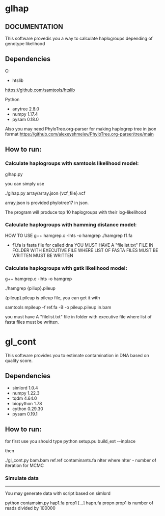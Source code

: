 # glhap
DOCUMENTATION
-------------

This software provedis you a way to calculate haplogroups depending of genotype likelihood

Dependencies
------------
C:

- htslib

https://github.com/samtools/htslib


Python

- anytree             2.8.0
- numpy               1.17.4
- pysam               0.18.0


Also you may need
PhyloTree.org-parser for making haplogrep tree in json format
https://github.com/alexeyshmelev/PhyloTree.org-parser/tree/main

How to run:
-----------
### Calculate haplogroups with samtools likelihood model:

glhap.py

you can simply use

./glhap.py array/array.json {vcf_file}.vcf

array.json is provided phylotree17 in json.

The program will produce top 10 haplogroups with their log-likelihood

### Calculate haplogroups with hamming distance model:

HOW TO USE 
g++ hamgrep.c -lhts -o hamgrep
./hamgrep f1.fa
- f1.fa is  fasta file for  called dna
YOU MUST HAVE A "filelist.txt" FILE IN FOLDER WITH EXECUTIVE FILE WHERE LIST OF FASTA FILES MUST BE WRITTEN MUST BE WRITTEN 

### Calculate haplogroups with gatk likelihood model:

g++ hamgrep.c -lhts -o hamgrep

./hamgrep {piliup}.pileup

{pileup}.pileup is pileup file, you can get it with

samtools mpileup -f ref.fa -B -o pileup.pileup  in.bam

you must have A "filelist.txt" file in folder with executive file where list of fasta files must be written.


# gl_cont

This software provides you to estimate contamination in DNA based on quality score.

Dependencies
------------
- simlord                   1.0.4 
- numpy                     1.22.3 
- tqdm                      4.64.0 
- biopython                 1.78
- cython                    0.29.30
- pysam                     0.19.1



How to run:
-----------
for first use you should type
python setup.pu build_ext  --inplace

then

./gl_cont.py bam.bam ref.ref contaminants.fa nIter
where
nIter - number of iteration for MCMC


### Simulate data
------------------
You may generate data with script based on simlord

python contamsim.py hap1.fa prop1 [...] hapn.fa propn
prop1 is number of reads divided by 100000   
